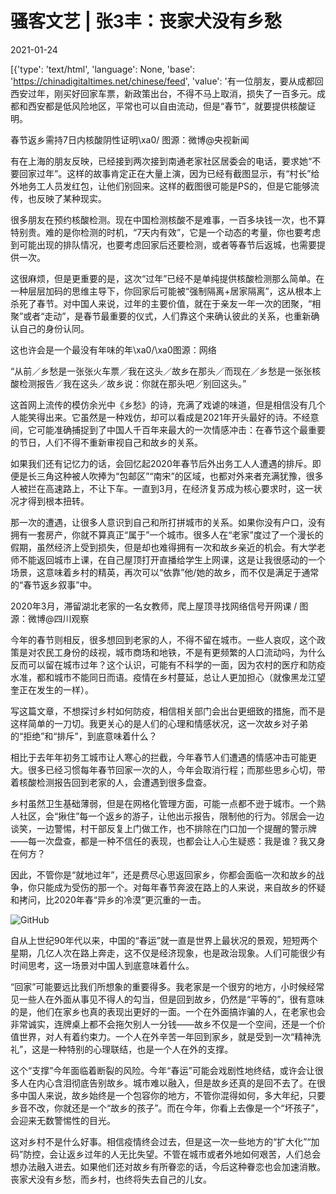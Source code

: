 # 骚客文艺 | 张3丰：丧家犬没有乡愁

2021-01-24

[{'type': 'text/html', 'language': None, 'base': 'https://chinadigitaltimes.net/chinese/feed', 'value': '有一位朋友，要从成都回西安过年，刚买好回家车票，新政策出台，不得不马上取消，损失了一百多元。成都和西安都是低风险地区，平常也可以自由流动，但是“春节”，就要提供核酸证明。

春节返乡需持7日内核酸阴性证明\xa0/ 图源：微博@央视新闻

有在上海的朋友反映，已经接到两次接到南通老家社区居委会的电话，要求她“不要回家过年”。这样的故事肯定正在大量上演，因为已经有截图显示，有“村长”给外地务工人员发红包，让他们别回来。这样的截图很可能是PS的，但是它能够流传，也反映了某种现实。

很多朋友在预约核酸检测。现在中国检测核酸不是难事，一百多块钱一次，也不算特别贵。难的是你检测的时机，“7天内有效”，它是一个动态的考量，你也要考虑到可能出现的排队情况，也要考虑回家后还要检测，或者等春节后返城，也需要提供一次。

这很麻烦，但是更重要的是，这次“过年”已经不是单纯提供核酸检测那么简单。在一种层层加码的思维主导下，你回家后可能被“强制隔离+居家隔离”，这从根本上杀死了春节。对中国人来说，过年的主要价值，就在于亲友一年一次的团聚，“相聚”或者“走动”，是春节最重要的仪式，人们靠这个来确认彼此的关系，也重新确认自己的身份认同。

这也许会是一个最没有年味的年\xa0/\xa0图源：网络

“从前／乡愁是一张张火车票／我在这头／故乡在那头／而现在／乡愁是一张张核酸检测报告／我在这头／故乡说：你就在那头吧／别回这头。”

这首网上流传的模仿余光中《乡愁》的诗，充满了戏谑的味道，但是相信没有几个人能笑得出来。它虽然是一种戏仿，却可以看成是2021年开头最好的诗。不经意间，它可能准确捕捉到了中国人千百年来最大的一次情感冲击：在春节这个最重要的节日，人们不得不重新审视自己和故乡的关系。

如果我们还有记忆力的话，会回忆起2020年春节后外出务工人人遭遇的排斥。即便是长三角这种被人吹捧为“包邮区”“南宋”的区域，也都对外来者充满犹豫，很多人被拦在高速路上，不让下车。一直到3月，在经济复苏成为核心要求时，这一状况才得到根本扭转。

那一次的遭遇，让很多人意识到自己和所打拼城市的关系。如果你没有户口，没有拥有一套房产，你就不算真正“属于”一个城市。很多人在“老家”度过了一个漫长的假期，虽然经济上受到损失，但是却也难得拥有一次和故乡亲近的机会。有大学老师不能返回城市上课，在自己屋顶打开直播给学生上网课，这是让我很感动的一个场景，这意味着乡村的精英，再次可以“依靠”他/她的故乡，而不仅是满足于通常的“春节返乡叙事”中。

2020年3月，滞留湖北老家的一名女教师，爬上屋顶寻找网络信号开网课 / 图源：微博@四川观察

今年的春节则相反，很多想回到老家的人，不得不留在城市。一些人哀叹，这个政策是对农民工身份的歧视，城市商场和地铁，不是有更频繁的人口流动吗，为什么反而可以留在城市过年？这个认识，可能有不科学的一面，因为农村的医疗和防疫水准，都和城市不能同日而语。疫情在乡村蔓延，总让人更加担心（就像黑龙江望奎正在发生的一样）。

写这篇文章，不想探讨乡村如何防疫，相信相关部门会出台更细致的措施，而不是这样简单的一刀切。我更关心的是人们的心理和情感状况，这一次故乡对子弟的“拒绝”和“排斥”，到底意味着什么？

相比于去年年初务工城市让人寒心的拦截，今年春节人们遭遇的情感冲击可能更大。很多已经习惯每年春节回家一次的人，今年会取消行程；而那些思乡心切，带着核酸检测报告回到老家的人，会遭遇到很多盘查。

乡村虽然卫生基础薄弱，但是在网格化管理方面，可能一点都不逊于城市。一个熟人社区，会“揪住”每一个返乡的游子，让他出示报告，限制他的行为。邻居会一边谈笑，一边警惕，村干部反复上门做工作，也不排除在门口加一个提醒的警示牌——每一次盘查，都是一种不信任的表现，也都会让人心生疑惑：我是谁？我又身在何方？

因此，不管你是“就地过年”，还是费尽心思返回家乡，你都会面临一次和故乡的战争，你只能成为受伤的那一个。对每年春节奔波在路上的人来说，来自故乡的怀疑和拷问，比2020年春“异乡的冷漠”更沉重的一击。

![GitHub](https://chinadigitaltimes.net/chinese/files/2021/01/post-661936-600d8a804305e.png)

自从上世纪90年代以来，中国的“春运”就一直是世界上最状况的景观，短短两个星期，几亿人次在路上奔走，这不仅是经济现象，也是政治现象。人们可能很少有时间思考，这一场景对中国人到底意味着什么。

“回家”可能要远比我们所想象的重要得多。我老家是一个很穷的地方，小时候经常见一些人在外面从事见不得人的勾当，但是回到故乡，仍然是“平等的”，很有意味的是，他们在家乡也真的表现出更好的一面。一个在外面搞诈骗的人，在老家也会非常诚实，连牌桌上都不会拖欠别人一分钱——故乡不仅是一个空间，还是一个价值世界，对人有着约束力。一个人在外辛苦一年回到家乡，就是受到一次“精神洗礼”，这是一种特别的心理联结，也是一个人在外的支撑。

这个“支撑”今年面临着断裂的风险。今年“春运”可能会戏剧性地终结，或许会让很多人在内心含泪彻底告别故乡。城市难以融入，但是故乡还真的是回不去了。在很多中国人来说，故乡始终是一个包容你的地方，不管你混得如何，多大年纪，只要乡音不改，你就还是一个“故乡的孩子”。而在今年，你看上去像是一个“坏孩子”，会迎来无数警惕性的目光。

这对乡村不是什么好事。相信疫情终会过去，但是这一次一些地方的“扩大化”“加码”防控，会让返乡过年的人无比失望。不管在城市或者外地如何艰苦，人们总会想办法融入进去。如果他们还对故乡有所眷恋的话，今后这种眷恋也会加速消散。丧家犬没有乡愁，而乡村，也终将失去自己的儿女。

